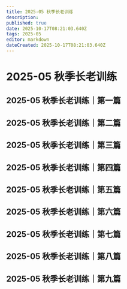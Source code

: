 ```yaml
---
title: 2025-05 秋季长老训练
description: 
published: true
date: 2025-10-17T08:21:03.640Z
tags: 2025-05
editor: markdown
dateCreated: 2025-10-17T08:21:03.640Z
---
```


# 2025-05 秋季长老训练
## 2025-05 秋季长老训练｜第一篇
## 2025-05 秋季长老训练｜第二篇
## 2025-05 秋季长老训练｜第三篇
## 2025-05 秋季长老训练｜第四篇
## 2025-05 秋季长老训练｜第五篇
## 2025-05 秋季长老训练｜第六篇
## 2025-05 秋季长老训练｜第七篇
## 2025-05 秋季长老训练｜第八篇
## 2025-05 秋季长老训练｜第九篇